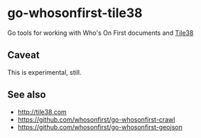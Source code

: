 # go-whosonfirst-tile38

Go tools for working with Who's On First documents and [Tile38]()

## Caveat

This is experimental, still.

## See also

* http://tile38.com
* https://github.com/whosonfirst/go-whosonfirst-crawl
* https://github.com/whosonfirst/go-whosonfirst-geojson